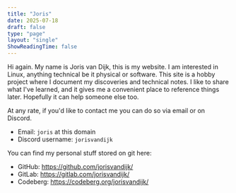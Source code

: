 ```yaml
---
title: "Joris"
date: 2025-07-18
draft: false
type: "page"
layout: "single"
ShowReadingTime: false
---
```


Hi again. My name is Joris van Dijk, this is my website. I am interested in Linux, anything technical be it physical or software. This site is a hobby project where I document my discoveries and technical notes. I like to share what I've learned, and it gives me a convenient place to reference things later. Hopefully it can help someone else too.

At any rate, if you'd like to contact me you can do so via email or on Discord.

- Email: `joris` at this domain
- Discord username: `jorisvandijk`

You can find my personal stuff stored on git here:

- GitHub: https://github.com/jorisvandijk/
- GitLab: https://gitlab.com/jorisvandijk/
- Codeberg: https://codeberg.org/jorisvandijk/

